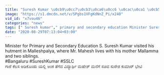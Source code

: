 ```yaml
---
title: "Suresh Kumar \u0cb9\u0cc7\u0cb3\u0ca6\u0cc6 \u0cac\u0ca1 \u0cb5\u0cbf\u0ca6\u0ccd\u0caf\u0cbe\u0cb0\u0ccd\u0ca5\u0cbf \u0c97\u0cc1\u0ca1\u0cbf\u0cb8\u0cb2\u0cbf\u0c97\u0cc6 \u0cad\u0cc7\u0c9f\u0cbf \u0ca8\u0cc0\u0ca1\u0cc1\u0ca4\u0ccd\u0ca4\u0cbe\u0cb0\u0cc6 Oneindia Kannada"
image: "https://s1.dmcdn.net/v/SPgbs1VFgKdNnZ_Pi/x240"
vid_id: "x7vou46"
categories: "news"
tags: [" Suresh kumar"," primary and secondary education Minister Suresh Kumar"," BJP"]
date: "2020-08-29T07:13:04+03:00"
---
```

Minister for Primary and Secondary Education S. Suresh Kumar visited his hutment in Malleshpalya, where Mr. Mahesh lives with his mother Mallamma and two siblings.   <br>#Bangaluru #SureshKumar #SSLC   <br>ಗಾರೆ ಕೆಲಸ ಆಡಿಕೊಂಡು ಯಲ್ಲಿ ಅಂಕ ತೆಗೆದ ವಿದ್ಯಾರ್ಥಿ ಮಹೇಶ್ ಮನೆಗೆ ಸಚಿವ ಸುರೇಶ ಕುಮಾರ್ ಭೇಟಿ
